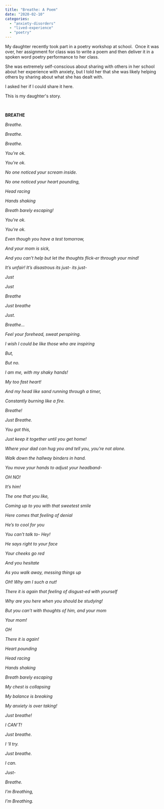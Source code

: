 ```yaml
---
title: "Breathe: A Poem"
date: "2020-02-10"
categories: 
  - "anxiety-disorders"
  - "lived-experience"
  - "poetry"
---
```


My daughter recently took part in a poetry workshop at school.  Once it was over, her assignment for class was to write a poem and then deliver it in a spoken word poetry performance to her class.

She was extremely self-conscious about sharing with others in her school about her experience with anxiety, but I told her that she was likely helping others by sharing about what she has dealt with.

I asked her if I could share it here. 

This is my daughter's story.

 

**BREATHE**

_Breathe._

_Breathe._

_Breathe._

_You're ok._

_You're ok._ 

_No one noticed your scream inside._

_No one noticed your heart pounding,_

_Head racing_

_Hands shaking_

_Breath barely escaping!_

_You're ok._

_You're ok._

_Even though you have a test tomorrow,_

_And your mom is sick,_

_And you can’t help but let the thoughts flick-er through your mind!_

_It’s unfair! It’s disastrous its just- its just-_

_Just_

_Just_ 

_Breathe_

_Just breathe_

_Just._

_Breathe…_

_Feel your forehead, sweat perspiring._

_I wish I could be like those who are inspiring_

_But,_

_But no._

_I am me, with my shaky hands!_

_My too fast heart!_

_And my head like sand running through a timer,_

_Constantly burning like a fire._ 

_Breathe!_

_Just Breathe._

_You got this,_

_Just keep it together until you get home!_

_Where your dad can hug you and tell you, you're not alone._

_Walk down the hallway binders in hand._

_You move your hands to adjust your headband-_

_OH NO!_

_It’s him!_

_The one that you like,_

_Coming up to you with that sweetest smile_

_Here comes that feeling of denial_

_He’s to cool for you_ 

_You can’t talk to- Hey!_

_He says right to your face_

_Your cheeks go red_ 

_And you hesitate_ 

_As you walk away, messing things up_ 

_OH! Why am I such a nut!_

_There it is again that feeling of disgust-ed with yourself_ 

_Why are you here when you should be studying!_

_But you can’t with thoughts of him, and your mom_

_Your mom!_

_OH_ 

_There it is again!_

_Heart pounding_

_Head racing_ 

_Hands shaking_

_Breath barely escaping_

_My chest is collapsing_

_My balance is breaking_

_My anxiety is over taking!_

_Just breathe!_

_I CAN’T!_

_Just breathe._

_I ‘ll try._

_Just breathe._ 

_I can._

_Just-_

_Breathe._

_I’m Breathing,_

_I’m Breathing._
